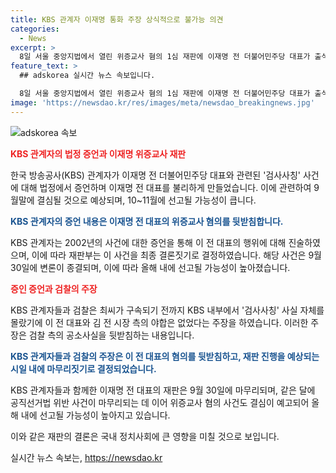```yaml
---
title: KBS 관계자 이재명 통화 주장 상식적으로 불가능 의견
categories:
  - News
excerpt: >
  8일 서울 중앙지법에서 열린 위증교사 혐의 1심 재판에 이재명 전 더불어민주당 대표가 출석했다. KBS 관계자는 이 전 대표에게 불리한 증언을 하며 이재명을 주범으로 몰아가려 했다는 주장을 해박히 부인했다. 재판은 9월말에 종결될 예정이며, 이에 따라 10~11월에 선고될 가능성이 높아졌다. 앞서 이 전 대표는 검사사칭 사건과 관련해 벌금을 확정받았으며, 이재명을 주범으로 몰아가려는 KBS의 주장을 재판부와 KBS 관계자들의 증언이 뒷받침하고 있다.
feature_text: >
  ## adskorea 실시간 뉴스 속보입니다.

  8일 서울 중앙지법에서 열린 위증교사 혐의 1심 재판에 이재명 전 더불어민주당 대표가 출석했다. KBS 관계자는 이 전 대표에게 불리한 증언을 하며 이재명을 주범으로 몰아가려 했다는 주장을 해박히 부인했다. 재판은 9월말에 종결될 예정이며, 이에 따라 10~11월에 선고될 가능성이 높아졌다. 앞서 이 전 대표는 검사사칭 사건과 관련해 벌금을 확정받았으며, 이재명을 주범으로 몰아가려는 KBS의 주장을 재판부와 KBS 관계자들의 증언이 뒷받침하고 있다.
image: 'https://newsdao.kr/res/images/meta/newsdao_breakingnews.jpg'
---
```


<p><img src="https://newsdao.kr/res/images/meta/newsdao_breakingnews.jpg" alt="adskorea 속보" /></p>

<p><b><span style="color: #ee2323;">KBS 관계자의 법정 증언과 이재명 위증교사 재판</span></b></p>

<p>한국 방송공사(KBS) 관계자가 이재명 전 더불어민주당 대표와 관련된 '검사사칭' 사건에 대해 법정에서 증언하며 이재명 전 대표를 불리하게 만들었습니다. 이에 관련하여 9월말에 결심될 것으로 예상되며, 10~11월에 선고될 가능성이 큽니다.</p>

<p><b><span style="color: #1a5490;">KBS 관계자의 증언 내용은 이재명 전 대표의 위증교사 혐의를 뒷받침합니다.</span></b></p>

<p>KBS 관계자는 2002년의 사건에 대한 증언을 통해 이 전 대표의 행위에 대해 진술하였으며, 이에 따라 재판부는 이 사건을 최종 결론짓기로 결정하였습니다. 해당 사건은 9월 30일에 변론이 종결되며, 이에 따라 올해 내에 선고될 가능성이 높아졌습니다.</p>

<p><b><span style="color: #ee2323;">증인 증언과 검찰의 주장</span></b></p>

<p>KBS 관계자들과 검찰은 최씨가 구속되기 전까지 KBS 내부에서 '검사사칭' 사실 자체를 몰랐기에 이 전 대표와 김 전 시장 측의 야합은 없었다는 주장을 하였습니다. 이러한 주장은 검찰 측의 공소사실을 뒷받침하는 내용입니다.</p>

<p><b><span style="color: #1a5490;">KBS 관계자들과 검찰의 주장은 이 전 대표의 혐의를 뒷받침하고, 재판 진행을 예상되는 시일 내에 마무리짓기로 결정되었습니다.</span></b></p>

<p>KBS 관계자들과 함께한 이재명 전 대표의 재판은 9월 30일에 마무리되며, 같은 달에 공직선거법 위반 사건이 마무리되는 데 이어 위증교사 혐의 사건도 결심이 예고되어 올해 내에 선고될 가능성이 높아지고 있습니다. </p>

<p>이와 같은 재판의 결론은 국내 정치사회에 큰 영향을 미칠 것으로 보입니다.</p>
실시간 뉴스 속보는, <a href="https://newsdao.kr" rel="dofollow">https://newsdao.kr</a>


